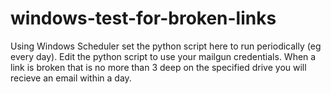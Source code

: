 # windows-test-for-broken-links

Using Windows Scheduler set the python script here to run periodically (eg every day). 
Edit the python script to use your mailgun credentials.
When a link is broken that is no more than 3 deep on the specified drive you will recieve an email within a day.

